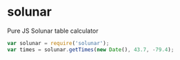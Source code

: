 # solunar
Pure JS Solunar table calculator

```javascript
var solunar = require('solunar');
var times = solunar.getTimes(new Date(), 43.7, -79.4);

```
